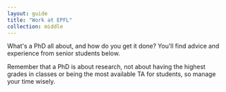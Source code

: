 ```yaml
---
layout: guide
title: "Work at EPFL"
collection: middle
---
```


What's a PhD all about, and how do you get it done?
You'll find advice and experience from senior students below.

Remember that a PhD is about research, not about having the highest grades in classes or being the most available TA for students, so manage your time wisely.
